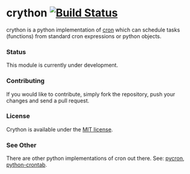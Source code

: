 # crython [![Build Status](https://travis-ci.org/ahawker/crython.png)](https://travis-ci.org/ahawker/crython)
crython is a python implementation of [cron](http://en.wikipedia.org/wiki/Cron) which can schedule tasks (functions) from standard cron expressions or python objects.

### Status
This module is currently under development.

### Contributing
If you would like to contribute, simply fork the repository, push your changes and send a pull request.

### License
Crython is available under the [MIT license](https://github.com/ahawker/crython/blob/master/license.md).

### See Other
There are other python implementations of cron out there. See: [pycron](http://www.kalab.com/freeware/pycron/pycron.htm), [python-crontab](http://pypi.python.org/pypi/python-crontab/).